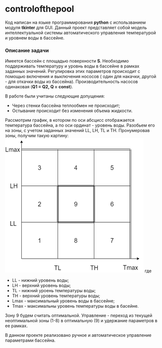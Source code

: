 # controlofthepool
Код написан на языке программирования **python** с использванием модуля **tkinter** для GUI.
Данный проект представляет собой модель интеллектуальной системы автоматического управления температурой и уровнем воды в бассейне.

### Описание задачи
Имеется бассейн с площадью поверхности **S**. Необходимо поддерживать температуру и уровнь воды в бассейне в рамках заданных значений. Регулировка этих параметров происходит с помощью включения и выключения нососов ( один для накачки, другой - для откачки воды из бассейна). Производительность насосов одинаковая (**Q1 = Q2, Q = const**).

В работе были учитаны следующие допущения:
- Через стенки бассейна теплообмен не происходит;
- Остывание происходит без изменения объема жидкости.

Рассмотрим график, в котором по оси абсцисс отображается температура бассейна, а по оcи ординат - уровень воды. Разобьем его на зоны, с учетом заданных значений LL, LH, TL и TH. Пронумеровав зоны, получим такую картину: 
![zones of pool](https://github.com/viramayne/controlofthepool/blob/master/zonesofpool.png)
где
* LL - нижний уровень воды;
* LH - верхний уровень воды;
* TL - нижний уроень температуры воды;
* TH - верхний уровень температуры воды;
* Lmax - максимальный уровень воды в бассейне;
* Tmax - максимальны уровень температуры воды в басейне.

Зону 9 будем считать оптимальной. Управление - переход из текущей неоптимальной зоны (1-8) в оптимальную (9) и удержание параметров в ее рамках.

В данном проекте реализовано ручное и автоматическое управление параметрами бассейна.
